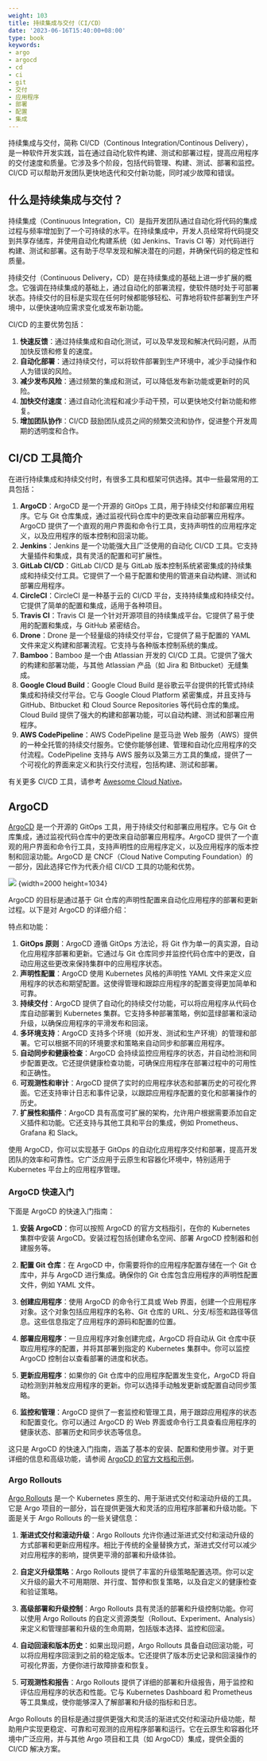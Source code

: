 ```yaml
---
weight: 103
title: 持续集成与交付（CI/CD）
date: '2023-06-16T15:40:00+08:00'
type: book
keywords:
- argo
- argocd
- cd
- ci
- git
- 交付
- 应用程序
- 部署
- 配置
- 集成
---
```



持续集成与交付，简称 CI/CD（Continous Integration/Continous Delivery），是一种软件开发实践，旨在通过自动化软件构建、测试和部署过程，提高应用程序的交付速度和质量。它涉及多个阶段，包括代码管理、构建、测试、部署和监控。CI/CD 可以帮助开发团队更快地迭代和交付新功能，同时减少故障和错误。

## 什么是持续集成与交付？

持续集成（Continuous Integration，CI）是指开发团队通过自动化将代码的集成过程与频率增加到了一个可持续的水平。在持续集成中，开发人员经常将代码提交到共享存储库，并使用自动化构建系统（如 Jenkins、Travis CI 等）对代码进行构建、测试和部署。这有助于尽早发现和解决潜在的问题，并确保代码的稳定性和质量。

持续交付（Continuous Delivery，CD）是在持续集成的基础上进一步扩展的概念。它强调在持续集成的基础上，通过自动化的部署流程，使软件随时处于可部署状态。持续交付的目标是实现在任何时候都能够轻松、可靠地将软件部署到生产环境中，以便快速响应需求变化或发布新功能。

CI/CD 的主要优势包括：

1. **快速反馈**：通过持续集成和自动化测试，可以及早发现和解决代码问题，从而加快反馈和修复的速度。
2. **自动化部署**：通过持续交付，可以将软件部署到生产环境中，减少手动操作和人为错误的风险。
3. **减少发布风险**：通过频繁的集成和测试，可以降低发布新功能或更新时的风险。
4. **加快交付速度**：通过自动化流程和减少手动干预，可以更快地交付新功能和修复。
5. **增加团队协作**：CI/CD 鼓励团队成员之间的频繁交流和协作，促进整个开发周期的透明度和合作。

## CI/CD 工具简介

在进行持续集成和持续交付时，有很多工具和框架可供选择。其中一些最常用的工具包括：

1. **ArgoCD**：ArgoCD 是一个开源的 GitOps 工具，用于持续交付和部署应用程序。它与 Git 仓库集成，通过监视代码仓库中的更改来自动部署应用程序。ArgoCD 提供了一个直观的用户界面和命令行工具，支持声明性的应用程序定义，以及应用程序的版本控制和回滚功能。
2. **Jenkins**：Jenkins 是一个功能强大且广泛使用的自动化 CI/CD 工具。它支持大量插件和集成，具有灵活的配置和可扩展性。
3. **GitLab CI/CD**：GitLab CI/CD 是与 GitLab 版本控制系统紧密集成的持续集成和持续交付工具。它提供了一个易于配置和使用的管道来自动构建、测试和部署应用程序。
4. **CircleCI**：CircleCI 是一种基于云的 CI/CD 平台，支持持续集成和持续交付。它提供了简单的配置和集成，适用于各种项目。
5. **Travis CI**：Travis CI 是一个针对开源项目的持续集成平台。它提供了易于使用的配置和集成，与 GitHub 紧密结合。
6. **Drone**：Drone 是一个轻量级的持续交付平台，它提供了易于配置的 YAML 文件来定义构建和部署流程。它支持与各种版本控制系统的集成。
7. **Bamboo**：Bamboo 是一个由 Atlassian 开发的 CI/CD 工具。它提供了强大的构建和部署功能，与其他 Atlassian 产品（如 Jira 和 Bitbucket）无缝集成。
8. **Google Cloud Build**：Google Cloud Build 是谷歌云平台提供的托管式持续集成和持续交付平台。它与 Google Cloud Platform 紧密集成，并且支持与 GitHub、Bitbucket 和 Cloud Source Repositories 等代码仓库的集成。Cloud Build 提供了强大的构建和部署功能，可以自动构建、测试和部署应用程序。
9. **AWS CodePipeline**：AWS CodePipeline 是亚马逊 Web 服务（AWS）提供的一种全托管的持续交付服务。它使你能够创建、管理和自动化应用程序的交付流程。CodePipeline 支持与 AWS 服务以及第三方工具的集成，提供了一个可视化的界面来定义和执行交付流程，包括构建、测试和部署。

有关更多 CI/CD 工具，请参考 [Awesome Cloud Native](https://jimmysong.io/awesome-cloud-native/#application-delivery)。

## ArgoCD

[ArgoCD](https://argo-cd.readthedocs.io/en/stable/) 是一个开源的 GitOps 工具，用于持续交付和部署应用程序。它与 Git 仓库集成，通过监视代码仓库中的更改来自动部署应用程序。ArgoCD 提供了一个直观的用户界面和命令行工具，支持声明性的应用程序定义，以及应用程序的版本控制和回滚功能。ArgoCD 是 CNCF（Cloud Native Computing Foundation）的一部分，因此选择它作为代表介绍 CI/CD 工具的功能和优势。

![](https://assets.jimmysong.io/images/book/kubernetes-handbook/devops/ci-cd/argocd-ui.webp)
{width=2000 height=1034}

ArgoCD 的目标是通过基于 Git 仓库的声明性配置来自动化应用程序的部署和更新过程。以下是对 ArgoCD 的详细介绍：

特点和功能：

1. **GitOps 原则**：ArgoCD 遵循 GitOps 方法论，将 Git 作为单一的真实源，自动化应用程序部署和更新。它通过与 Git 仓库同步并监控代码仓库中的更改，自动应用这些更改来保持集群中的应用程序状态。
2. **声明性配置**：ArgoCD 使用 Kubernetes 风格的声明性 YAML 文件来定义应用程序的状态和期望配置。这使得管理和跟踪应用程序的配置变得更加简单和可靠。
3. **持续交付**：ArgoCD 提供了自动化的持续交付功能，可以将应用程序从代码仓库自动部署到 Kubernetes 集群。它支持多种部署策略，例如蓝绿部署和滚动升级，以确保应用程序的平滑发布和回滚。
4. **多环境支持**：ArgoCD 支持多个环境（如开发、测试和生产环境）的管理和部署。它可以根据不同的环境要求和策略来自动同步和部署应用程序。
5. **自动同步和健康检查**：ArgoCD 会持续监控应用程序的状态，并自动检测和同步配置更改。它还提供健康检查功能，可确保应用程序在部署过程中的可用性和正确性。
6. **可观测性和审计**：ArgoCD 提供了实时的应用程序状态和部署历史的可视化界面。它还支持审计日志和事件记录，以跟踪应用程序配置的变化和部署操作的历史。
7. **扩展性和插件**：ArgoCD 具有高度可扩展的架构，允许用户根据需要添加自定义插件和功能。它还支持与其他工具和平台的集成，例如 Prometheus、Grafana 和 Slack。

使用 ArgoCD，你可以实现基于 GitOps 的自动化应用程序交付和部署，提高开发团队的效率和可靠性。它广泛应用于云原生和容器化环境中，特别适用于 Kubernetes 平台上的应用程序管理。

### ArgoCD 快速入门

下面是 ArgoCD 的快速入门指南：

1. **安装 ArgoCD**：你可以按照 ArgoCD 的官方文档指引，在你的 Kubernetes 集群中安装 ArgoCD。安装过程包括创建命名空间、部署 ArgoCD 控制器和创建服务等。

2. **配置 Git 仓库**：在 ArgoCD 中，你需要将你的应用程序配置存储在一个 Git 仓库中，并与 ArgoCD 进行集成。确保你的 Git 仓库包含应用程序的声明性配置文件，例如 YAML 文件。

3. **创建应用程序**：使用 ArgoCD 的命令行工具或 Web 界面，创建一个应用程序对象。这个对象包括应用程序的名称、Git 仓库的 URL、分支/标签和路径等信息。这些信息指定了应用程序的源码和配置的位置。

4. **部署应用程序**：一旦应用程序对象创建完成，ArgoCD 将自动从 Git 仓库中获取应用程序的配置，并将其部署到指定的 Kubernetes 集群中。你可以监控 ArgoCD 控制台以查看部署的进度和状态。

5. **更新应用程序**：如果你的 Git 仓库中的应用程序配置发生变化，ArgoCD 将自动检测到并触发应用程序的更新。你可以选择手动触发更新或配置自动同步策略。

6. **监控和管理**：ArgoCD 提供了一套监控和管理工具，用于跟踪应用程序的状态和配置变化。你可以通过 ArgoCD 的 Web 界面或命令行工具查看应用程序的健康状态、部署历史和同步状态等信息。

这只是 ArgoCD 的快速入门指南，涵盖了基本的安装、配置和使用步骤。对于更详细的信息和高级功能，请参阅 [ArgoCD 的官方文档和示例](https://argo-cd.readthedocs.io/en/stable/)。

### Argo Rollouts

[Argo Rollouts](https://argoproj.github.io/rollouts/) 是一个 Kubernetes 原生的、用于渐进式交付和滚动升级的工具。它是 Argo 项目的一部分，旨在提供更强大和灵活的应用程序部署和升级功能。下面是关于 Argo Rollouts 的一些关键信息：

1. **渐进式交付和滚动升级**：Argo Rollouts 允许你通过渐进式交付和滚动升级的方式部署和更新应用程序。相比于传统的全量替换方式，渐进式交付可以减少对应用程序的影响，提供更平滑的部署和升级体验。

2. **自定义升级策略**：Argo Rollouts 提供了丰富的升级策略配置选项。你可以定义升级的最大不可用期限、并行度、暂停和恢复策略，以及自定义的健康检查和验证策略。

3. **高级部署和升级控制**：Argo Rollouts 具有灵活的部署和升级控制功能。你可以使用 Argo Rollouts 的自定义资源类型（Rollout、Experiment、Analysis）来定义和管理部署和升级的生命周期，包括版本选择、监控和回滚。

4. **自动回滚和版本历史**：如果出现问题，Argo Rollouts 具备自动回滚功能，可以将应用程序回滚到之前的稳定版本。它还提供了版本历史记录和回滚操作的可视化界面，方便你进行故障排查和恢复。

5. **可观测性和报告**：Argo Rollouts 提供了详细的部署和升级报告，用于监控和评估应用程序的状态和性能。它与 Kubernetes Dashboard 和 Prometheus 等工具集成，使你能够深入了解部署和升级的指标和日志。

Argo Rollouts 的目标是通过提供更强大和灵活的渐进式交付和滚动升级功能，帮助用户实现更稳定、可靠和可观测的应用程序部署和运行。它在云原生和容器化环境中广泛应用，并与其他 Argo 项目和工具（如 ArgoCD）集成，提供全面的 CI/CD 解决方案。
